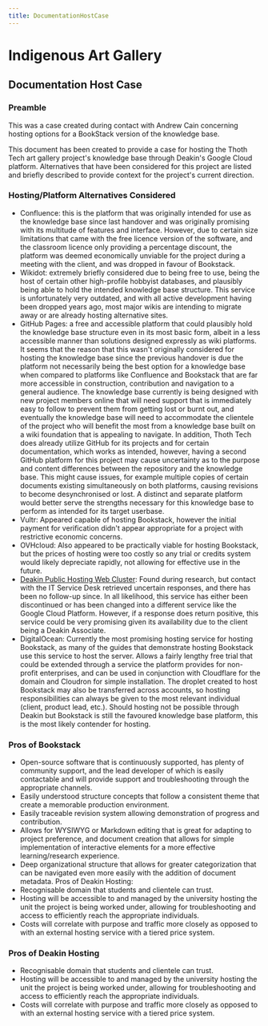 ```yaml
---
title: DocumentationHostCase
---
```



# Indigenous Art Gallery

## Documentation Host Case

### Preamble

This was a case created during contact with Andrew Cain concerning hosting options for a BookStack
version of the knowledge base.

This document has been created to provide a case for hosting the Thoth Tech art gallery project's
knowledge base through Deakin's Google Cloud platform. Alternatives that have been considered for
this project are listed and briefly described to provide context for the project's current
direction.

### Hosting/Platform Alternatives Considered

- Confluence: this is the platform that was originally intended for use as the knowledge base since
  last handover and was originally promising with its multitude of features and interface. However,
  due to certain size limitations that came with the free licence version of the software, and the
  classroom licence only providing a percentage discount, the platform was deemed economically
  unviable for the project during a meeting with the client, and was dropped in favour of Bookstack.
- Wikidot: extremely briefly considered due to being free to use, being the host of certain other
  high-profile hobbyist databases, and plausibly being able to hold the intended knowledge base
  structure. This service is unfortunately very outdated, and with all active development having
  been dropped years ago, most major wikis are intending to migrate away or are already hosting
  alternative sites.
- GitHub Pages: a free and accessible platform that could plausibly hold the knowledge base
  structure even in its most basic form, albeit in a less accessible manner than solutions designed
  expressly as wiki platforms. It seems that the reason that this wasn't originally considered for
  hosting the knowledge base since the previous handover is due the platform not necessarily being
  the best option for a knowledge base when compared to platforms like Confluence and Bookstack that
  are far more accessible in construction, contribution and navigation to a general audience. The
  knowledge base currently is being designed with new project members online that will need support
  that is immediately easy to follow to prevent them from getting lost or burnt out, and eventually
  the knowledge base will need to accommodate the clientele of the project who will benefit the most
  from a knowledge base built on a wiki foundation that is appealing to navigate. In addition, Thoth
  Tech does already utilize GitHub for its projects and for certain documentation, which works as
  intended, however, having a second GitHub platform for this project may cause uncertainty as to
  the purpose and content differences between the repository and the knowledge base. This might
  cause issues, for example multiple copies of certain documents existing simultaneously on both
  platforms, causing revisions to become desynchronised or lost. A distinct and separate platform
  would better serve the strengths necessary for this knowledge base to perform as intended for its
  target userbase.
- Vultr: Appeared capable of hosting Bookstack, however the initial payment for verification didn't
  appear appropriate for a project with restrictive economic concerns.
- OVHcloud: Also appeared to be practically viable for hosting Bookstack, but the prices of hosting
  were too costly so any trial or credits system would likely depreciate rapidly, not allowing for
  effective use in the future.
- [Deakin Public Hosting Web Cluster](https://acqol.com.au/): Found during research, but contact
  with the IT Service Desk retrieved uncertain responses, and there has been no follow-up since. In
  all likelihood, this service has either been discontinued or has been changed into a different
  service like the Google Cloud Platform. However, if a response does return positive, this service
  could be very promising given its availability due to the client being a Deakin Associate.
- DigitalOcean: Currently the most promising hosting service for hosting Bookstack, as many of the
  guides that demonstrate hosting Bookstack use this service to host the server. Allows a fairly
  lengthy free trial that could be extended through a service the platform provides for non-profit
  enterprises, and can be used in conjunction with Cloudflare for the domain and Cloudron for simple
  installation. The droplet created to host Bookstack may also be transferred across accounts, so
  hosting responsibilities can always be given to the most relevant individual (client, product
  lead, etc.). Should hosting not be possible through Deakin but Bookstack is still the favoured
  knowledge base platform, this is the most likely contender for hosting.

### Pros of Bookstack

- Open-source software that is continuously supported, has plenty of community support, and the lead
  developer of which is easily contactable and will provide support and troubleshooting through the
  appropriate channels.
- Easily understood structure concepts that follow a consistent theme that create a memorable
  production environment.
- Easily traceable revision system allowing demonstration of progress and contribution.
- Allows for WYSIWYG or Markdown editing that is great for adapting to project preference, and
  document creation that allows for simple implementation of interactive elements for a more
  effective learning/research experience.
- Deep organizational structure that allows for greater categorization that can be navigated even
  more easily with the addition of document metadata. Pros of Deakin Hosting:
- Recognisable domain that students and clientele can trust.
- Hosting will be accessible to and managed by the university hosting the unit the project is being
  worked under, allowing for troubleshooting and access to efficiently reach the appropriate
  individuals.
- Costs will correlate with purpose and traffic more closely as opposed to with an external hosting
  service with a tiered price system.

### Pros of Deakin Hosting

- Recognisable domain that students and clientele can trust.
- Hosting will be accessible to and managed by the university hosting the unit the project is being
  worked under, allowing for troubleshooting and access to efficiently reach the appropriate
  individuals.
- Costs will correlate with purpose and traffic more closely as opposed to with an external hosting
  service with a tiered price system.
